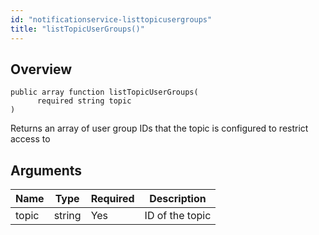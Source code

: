 ```yaml
---
id: "notificationservice-listtopicusergroups"
title: "listTopicUserGroups()"
---
```



## Overview




```luceescript
public array function listTopicUserGroups(
      required string topic
)
```

Returns an array of user group IDs that the topic is configured to restrict access to

## Arguments


<div class="table-responsive"><table class="table"><thead><tr><th>Name</th><th>Type</th><th>Required</th><th>Description</th></tr></thead><tbody><tr><td>topic</td><td>string</td><td>Yes</td><td>ID of the topic</td></tr></tbody></table></div>